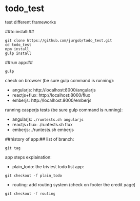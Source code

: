 todo_test
=========

test different frameworks

##to install:##
```
git clone https://github.com/jurgob/todo_test.git
cd todo_test
npm install
gulp install
```
##run app:##
```
gulp
```

check on browser (be sure gulp command is running):
- angularjs: http://localhost:8000/angularjs
- reactjs+flux: http://localhost:8000/flux
- emberjs: http://localhost:8000/emberjs

running casperjs tests (be sure gulp command is running):
- angularjs: ```./runtests.sh angularjs```
- reactjs+flux: ./runtests.sh flux
- emberjs: ./runtests.sh emberjs




##history of app:##
list of branch:
```
git tag
```
app steps explaination:

- plain_todo: the triviest todo list app:
```
git checkout -f plain_todo
```

- routing: add routing system (check on footer the credit page)
```
git checkout -f routing
```


 




